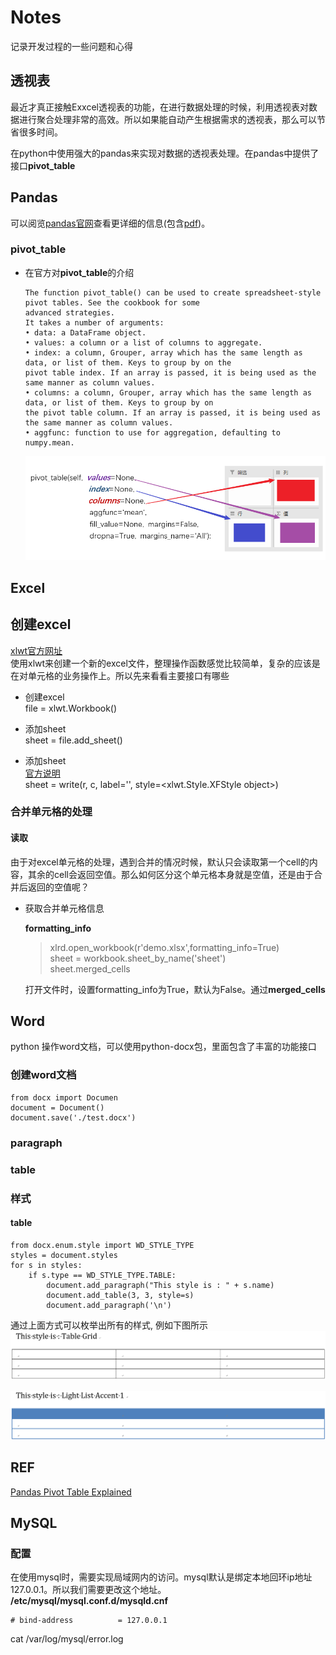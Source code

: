 # Notes

记录开发过程的一些问题和心得


## 透视表

最近才真正接触Exxcel透视表的功能，在进行数据处理的时候，利用透视表对数据进行聚合处理非常的高效。所以如果能自动产生根据需求的透视表，那么可以节省很多时间。

在python中使用强大的pandas来实现对数据的透视表处理。在pandas中提供了接口**pivot_table**

## Pandas

可以阅览[pandas官网](http://pandas.pydata.org/)查看更详细的信息(包含[pdf](http://117.128.6.31/cache/pandas.pydata.org/pandas-docs/stable/pandas.pdf?ich_args2=461-27115917036847_a9bbaaf53a84f3a0e6a84f629d176d3f_10001002_9c89612ad4c0f6d49e39518939a83798_061bfaaa0f142965b5714397065536a6))。

### pivot_table

* 在官方对**pivot_table**的介绍

  ```text
  The function pivot_table() can be used to create spreadsheet-style pivot tables. See the cookbook for some
  advanced strategies.
  It takes a number of arguments:
  • data: a DataFrame object.
  • values: a column or a list of columns to aggregate.
  • index: a column, Grouper, array which has the same length as data, or list of them. Keys to group by on the
  pivot table index. If an array is passed, it is being used as the same manner as column values.
  • columns: a column, Grouper, array which has the same length as data, or list of them. Keys to group by on
  the pivot table column. If an array is passed, it is being used as the same manner as column values.
  • aggfunc: function to use for aggregation, defaulting to numpy.mean.
  ```

  ![avatar](note/imgs/api-pivot_table.png)


## Excel

## 创建excel

[xlwt官方网址](https://xlwt.readthedocs.io/en/latest/index.html)  
使用xlwt来创建一个新的excel文件，整理操作函数感觉比较简单，复杂的应该是在对单元格的业务操作上。所以先来看看主要接口有哪些

* 创建excel  
    file = xlwt.Workbook()

* 添加sheet  
    sheet = file.add_sheet()  

* 添加sheet  
    [官方说明](https://xlwt.readthedocs.io/en/latest/api.html?highlight=write)  
    sheet = write(r, c, label='', style=<xlwt.Style.XFStyle object>)  


### 合并单元格的处理

#### 读取

由于对excel单元格的处理，遇到合并的情况时候，默认只会读取第一个cell的内容，其余的cell会返回空值。那么如何区分这个单元格本身就是空值，还是由于合并后返回的空值呢？

* 获取合并单元格信息

  **formatting_info**  
  
  > xlrd.open_workbook(r'demo.xlsx',formatting_info=True)  
  > sheet = workbook.sheet_by_name('sheet')  
  > sheet.merged_cells  
  
 
  打开文件时，设置formatting_info为True，默认为False。通过**merged_cells**
  
## Word

python 操作word文档，可以使用python-docx包，里面包含了丰富的功能接口

### 创建word文档

```text
from docx import Documen
document = Document()
document.save('./test.docx')
```

### paragraph

### table

### 样式

#### table

```text
from docx.enum.style import WD_STYLE_TYPE
styles = document.styles
for s in styles:
    if s.type == WD_STYLE_TYPE.TABLE:
        document.add_paragraph("This style is : " + s.name)
        document.add_table(3, 3, style=s)
        document.add_paragraph('\n')
```

通过上面方式可以枚举出所有的样式, 例如下图所示
![avatar](./note/imgs/table-style-1.png)

![avatar](./note/imgs/table-style-2.png)

## REF

[Pandas Pivot Table Explained](https://pbpython.com/pandas-pivot-table-explained.html)

## MySQL

### 配置

在使用mysql时，需要实现局域网内的访问。mysql默认是绑定本地回环ip地址127.0.0.1。所以我们需要更改这个地址。  
**/etc/mysql/mysql.conf.d/mysqld.cnf**

```text
# bind-address          = 127.0.0.1
```

cat /var/log/mysql/error.log

